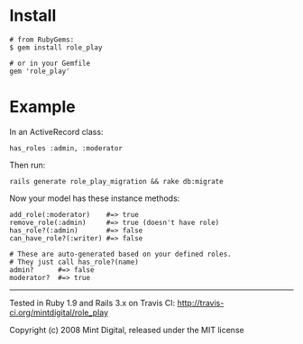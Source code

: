 Install
=======

    # from RubyGems:
    $ gem install role_play

    # or in your Gemfile
    gem 'role_play'

Example
=======

In an ActiveRecord class:

    has_roles :admin, :moderator

Then run:

    rails generate role_play_migration && rake db:migrate

Now your model has these instance methods:

    add_role(:moderator)    #=> true
    remove_role(:admin)     #=> true (doesn't have role)
    has_role?(:admin)       #=> false
    can_have_role?(:writer) #=> false

    # These are auto-generated based on your defined roles.
    # They just call has_role?(name)
    admin?      #=> false
    moderator?  #=> true

---

Tested in Ruby 1.9 and Rails 3.x on Travis CI:
<http://travis-ci.org/mintdigital/role_play>

Copyright (c) 2008 Mint Digital, released under the MIT license
